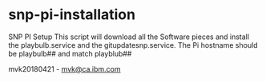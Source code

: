 # snp-pi-installation
SNP PI Setup
This script will download all the Software pieces and install the playbulb.service and the gitupdatesnp.service.
The Pi hostname should be playbulb## and match playblub##

mvk20180421 - mvk@ca.ibm.com
